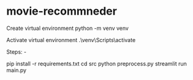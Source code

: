 # movie-recommneder

Create virtual environment
python -m venv venv

Activate virtual environment
.\venv\Scripts\activate


Steps: - 

pip install -r requirements.txt
cd src
python preprocess.py
streamlit run main.py


